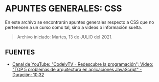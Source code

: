 # APUNTES GENERALES: CSS

En este archivo se encontrarán apuntes generales respecto a CSS que no
pertenecen a un curso como tal, sino a videos o información suelta.

> Archivo iniciado: Martes, 13 de JULIO del 2021.

## FUENTES

- [Canal de YouTube: "CodelyTV - Redescubre la programación"; Video: "TOP 5 problemas de arquitectura en aplicaciones JavaScript" - Duración: 10:32](https://youtu.be/nj-KdUd6Yio 'Canal de YouTube: "CodelyTV - Redescubre la programación"; Video: "TOP 5 problemas de arquitectura CSS en aplicaciones JavaScript" - Duración: 10:32')
